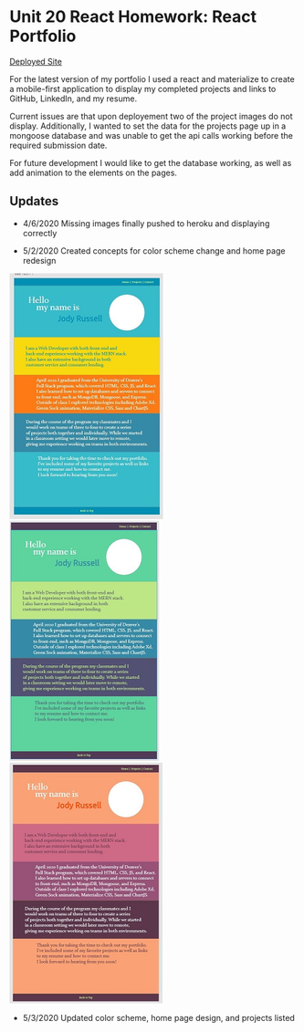 # Unit 20 React Homework: React Portfolio

[Deployed Site](https://peaceful-tundra-86754.herokuapp.com)

For the latest version of my portfolio I used a react and materialize to create a mobile-first application to display my completed projects and links to GitHub, LinkedIn, and my resume. 

Current issues are that upon deployement two of the project images do not display. Additionally, I wanted to set the data for the projects page up in a mongoose database and was unable to get the api calls working before the required submission date. 

For future development I would like to get the database working, as well as add animation to the elements on the pages.

## Updates

* 4/6/2020 Missing images finally pushed to heroku and displaying correctly

* 5/2/2020 Created concepts for color scheme change and home page redesign

![concept one](./client/public/images/concept1.jpg)
![concept two](./client/public/images/concept2.jpg)
![concept three](./client/public/images/concept3.jpg)

* 5/3/2020 Updated color scheme, home page design, and projects listed



